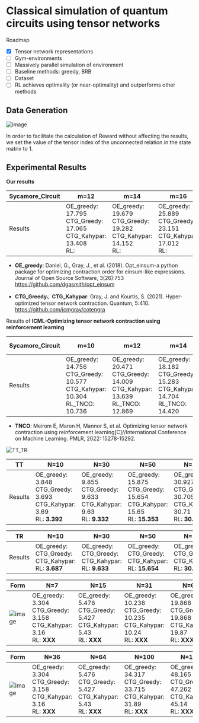 # Classical simulation of quantum circuits using tensor networks

Roadmap
- [x] Tensor network representations
- [ ] Gym-environments
- [ ] Massively parallel simulation of environment
- [ ] Baseline methods: greedy, BRB
- [ ] Dataset
- [ ] RL achieves optimality (or near-optimality) and outperforms other methods

## Data Generation

![image](https://user-images.githubusercontent.com/75991833/218404111-e23e9e9b-c2ac-4648-aa04-9a7208fa7693.png)

In order to facilitate the calculation of Reward without affecting the results, we set the value of the tensor index of the unconnected relation in the state matrix to 1.

## Experimental Results

**Our results**

|Sycamore_Circuit|m=12|m=14|m=16|m=18|m=20|
|-------|------- | -----|------ |------ |------ |
|Results|OE_greedy: 17.795<br>CTG_Greedy: 17.065<br>CTG_Kahypar: 13.408<br>RL:|OE_greedy: 19.679<br>CTG_Greedy: 19.282<br>CTG_Kahypar: 14.152<br>RL:|OE_greedy: 25.889<br>CTG_Greedy: 23.151<br>CTG_Kahypar: 17.012<br>RL:|OE_greedy: 26.793<br>CTG_Greedy: 23.570<br>CTG_Kahypar: 17.684<br>RL:|OE_greedy: 26.491<br>CTG_Greedy: 25.623<br>CTG_Kahypar: 18.826<br>RL:|

- **OE_greedy**: Daniel, G., Gray, J., et al. (2018). Opt\_einsum-a python package for optimizing contraction order for einsum-like expressions. Journal of Open Source Software, 3(26):753
https://github.com/dgasmith/opt_einsum

- **CTG_Greedy、CTG_Kahypar**: Gray, J. and Kourtis, S. (2021). Hyper-optimized tensor network contraction. Quantum, 5:410.
https://github.com/jcmgray/cotengra

Results of **ICML-Optimizing tensor network contraction using reinforcement learning**

|Sycamore_Circuit|m=10|m=12|m=14|m=16(Not-Giving)|m=18(Not-Giving)|m=20|
|-------| ----|------- | -----|------ |------ |------ |
|Results|OE_greedy: 14.756<br>CTG_Greedy: 10.577<br>CTG_Kahypar: 10.304<br>RL_TNCO: 10.736|OE_greedy: 20.471<br>CTG_Greedy: 14.009<br>CTG_Kahypar: 13.639<br>RL_TNCO: 12.869|OE_greedy: 18.182<br>CTG_Greedy: 15.283<br>CTG_Kahypar: 14.704<br>RL_TNCO: 14.420|OE_greedy: <br>CTG_Greedy: <br>CTG_Kahypar: <br>RL_TNCO: |OE_greedy: <br>CTG_Greedy: <br>CTG_Kahypar: <br>RL_TNCO: |OE_greedy: 31.310<br>CTG_Greedy: 18.934<br>CTG_Kahypar: 18.765<br>RL_TNCO: 18.544|

- **TNCO**: Meirom E, Maron H, Mannor S, et al. Optimizing tensor network contraction using reinforcement learning[C]//International Conference on Machine Learning. PMLR, 2022: 15278-15292.



![TT_TR](https://user-images.githubusercontent.com/75991833/225349458-a374eee6-01ea-4bdc-8c37-341f4f5cf87d.png)

|TT|N=10|N=30|N=50|N=100|N=200|N=300|N=500|N=800|
|-------| ----|------- | -----|------| ----|------- | -----|------ |
|Results|OE_greedy: 3.848<br>CTG_Greedy: 3.693<br>CTG_Kahypar: 3.69<br>RL: **3.392**|OE_greedy: 9.855<br>CTG_Greedy: 9.633<br>CTG_Kahypar: 9.63<br>RL: **9.332** |OE_greedy: 15.875<br>CTG_Greedy: 15.654<br>CTG_Kahypar: 15.65<br>RL: **15.353**|OE_greedy: 30.927<br>CTG_Greedy: 30.705<br>CTG_Kahypar: 30.71<br>RL: **30.404**|OE_greedy: 61.030<br>CTG_Greedy: 60.808<br>CTG_Kahypar: 60.81<br>RL: **xxx**|OE_greedy:  91.133<br>CTG_Greedy: 90.911<br>CTG_Kahypar: 90.91<br>RL: **xxx**|OE_greedy: 151.339<br>CTG_Greedy: 151.337<br>CTG_Kahypar: 151.12<br>RL: **xxx**|OE_greedy: 241.648<br>CTG_Greedy: 241.426<br>CTG_Kahypar: 241.43<br>RL: **xxx**|

|TR|N=10|N=30|N=50|N=100|N=200|N=300|N=500|N=800|
|-------| ----|------- | -----|------| ----|------- | -----|------ |
|Results|OE_greedy: <br>CTG_Greedy: <br>CTG_Kahypar: <br>RL: **3.687**|OE_greedy: <br>CTG_Greedy: <br>CTG_Kahypar: <br>RL: **9.633** |OE_greedy: <br>CTG_Greedy: <br>CTG_Kahypar: <br>RL: **15.654**|OE_greedy: <br>CTG_Greedy: <br>CTG_Kahypar: <br>RL: **30.705**|OE_greedy: <br>CTG_Greedy: <br>CTG_Kahypar: <br>RL: **xxx**|OE_greedy:  <br>CTG_Greedy: <br>CTG_Kahypar: <br>RL: **xxx**|OE_greedy: <br>CTG_Greedy: <br>CTG_Kahypar: <br>RL: **xxx**|OE_greedy: <br>CTG_Greedy: <br>CTG_Kahypar: <br>RL: **xxx**|


|Form|N=7|N=15|N=31|N=63|N=127|N=255|
|-------| ----|------- | -----|------ |------ |------ |
|![image](https://user-images.githubusercontent.com/75991833/226081000-e507cc10-5c7f-4268-8f7a-418b8de0faa4.png)|OE_greedy: 3.304<br>CTG_Greedy: 3.158<br>CTG_Kahypar: 3.16<br>RL: **XXX**|OE_greedy: 5.476<br>CTG_Greedy: 5.427<br>CTG_Kahypar: 5.43<br>RL: **XXX**|OE_greedy: 10.238<br>CTG_Greedy: 10.235<br>CTG_Kahypar: 10.24<br>RL: **XXX**|OE_greedy: 19.868<br>CTG_Greedy: 19.868<br>CTG_Kahypar: 19.87<br>RL: **XXX**|OE_greedy: 39.134<br>CTG_Greedy: 39.134<br>CTG_Kahypar: 39.13<br>RL: **XXX**|OE_greedy: 77.666<br>CTG_Greedy: 77.666<br>CTG_Kahypar: 77.67<br>RL: **XXX**|

|Form|N=36|N=64|N=100|N=144|N=196|N=256|
|-------| ----|------- | -----|------ |------ |------ |
|![image](https://user-images.githubusercontent.com/75991833/226536052-66cb5a8b-cbeb-4f5e-8842-389f03c8b40f.png)|OE_greedy: 3.304<br>CTG_Greedy: 3.158<br>CTG_Kahypar: 3.16<br>RL: **XXX**|OE_greedy: 5.476<br>CTG_Greedy: 5.427<br>CTG_Kahypar: 5.43<br>RL: **XXX**|OE_greedy: 34.317<br>CTG_Greedy: 33.715<br>CTG_Kahypar: 31.89<br>RL: **XXX**|OE_greedy: 48.165<br>CTG_Greedy: 47.262<br>CTG_Kahypar: 45.14<br>RL: **XXX**|OE_greedy: 64.420<br>CTG_Greedy: 64.420<br>CTG_Kahypar: 60.79<br>RL: **XXX**|OE_greedy: 83.084<br>CTG_Greedy: 82.783<br>CTG_Kahypar: 78.85<br>RL: **XXX**|
